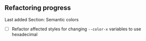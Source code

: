 ## Refactoring progress
Last added Section: Semantic colors

- [ ] Refactor affected styles for changing `--color-x` variables to use hexadecimal